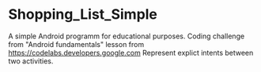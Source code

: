# Shopping_List_Simple

A simple Android programm for educational purposes. Coding challenge from "Android fundamentals" lesson from https://codelabs.developers.google.com
Represent explict intents between two activities. 
